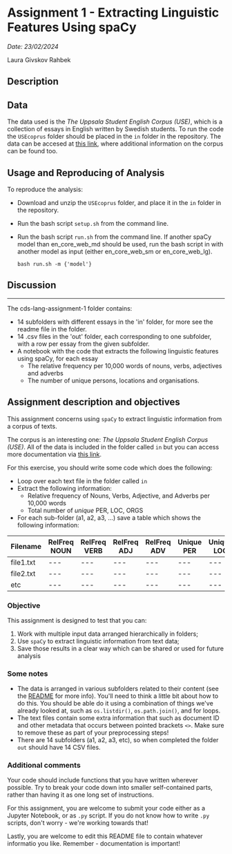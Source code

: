# Assignment 1 - Extracting Linguistic Features Using spaCy

*Date: 23/02/2024*

Laura Givskov Rahbek 

## Description 


## Data

The data used is the *The Uppsala Student English Corpus (USE)*, which is a collection of essays in English written by Swedish students. To run the code the ```USEcoprus``` folder should be placed in the ```in``` folder in the repository. The data can be accesed at [this link](https://ota.bodleian.ox.ac.uk/repository/xmlui/handle/20.500.12024/2457), where additional information on the corpus can be found too. 

## Usage and Reproducing of Analysis

To reproduce the analysis: 
- Download and unzip the ```USEcoprus``` folder, and place it in the ```in``` folder in the repository. 
- Run the bash script ```setup.sh``` from the command line.
- Run the bash script ```run.sh``` from the command line. If another spaCy model than en_core_web_md should be used, run the bash script in with another model as input (either en_core_web_sm or en_core_web_lg). 

  ```
  bash run.sh -m {'model'} 
  ```

## Discussion 


___________

The cds-lang-assignment-1 folder contains: 
- 14 subfolders with different essays in the 'in' folder, for more see the readme file in the folder. 
- 14 .csv files in the 'out' folder, each corresponding to one subfolder, with a row per essay from the given subfolder. 
- A notebook with the code that extracts the following linguistic features using spaCy, for each essay
    - The relative frequency per 10,000 words of nouns, verbs, adjectives and adverbs 
    - The number of unique persons, locations and organisations. 


## Assignment description and objectives 

This assignment concerns using ```spaCy``` to extract linguistic information from a corpus of texts.

The corpus is an interesting one: *The Uppsala Student English Corpus (USE)*. All of the data is included in the folder called ```in``` but you can access more documentation via [this link](https://ota.bodleian.ox.ac.uk/repository/xmlui/handle/20.500.12024/2457).

For this exercise, you should write some code which does the following:

- Loop over each text file in the folder called ```in```
- Extract the following information:
    - Relative frequency of Nouns, Verbs, Adjective, and Adverbs per 10,000 words
    - Total number of *unique* PER, LOC, ORGS
- For each sub-folder (a1, a2, a3, ...) save a table which shows the following information:

|Filename|RelFreq NOUN|RelFreq VERB|RelFreq ADJ|RelFreq ADV|Unique PER|Unique LOC|Unique ORG|
|---|---|---|---|---|---|---|---|
|file1.txt|---|---|---|---|---|---|---|
|file2.txt|---|---|---|---|---|---|---|
|etc|---|---|---|---|---|---|---|

### Objective

This assignment is designed to test that you can:

1. Work with multiple input data arranged hierarchically in folders;
2. Use ```spaCy``` to extract linguistic information from text data;
3. Save those results in a clear way which can be shared or used for future analysis

### Some notes

- The data is arranged in various subfolders related to their content (see the [README](in/README.md) for more info). You'll need to think a little bit about how to do this. You should be able do it using a combination of things we've already looked at, such as ```os.listdir()```, ```os.path.join()```, and for loops.
- The text files contain some extra information that such as document ID and other metadata that occurs between pointed brackets ```<>```. Make sure to remove these as part of your preprocessing steps!
- There are 14 subfolders (a1, a2, a3, etc), so when completed the folder ```out``` should have 14 CSV files.

### Additional comments
Your code should include functions that you have written wherever possible. Try to break your code down into smaller self-contained parts, rather than having it as one long set of instructions.

For this assignment, you are welcome to submit your code either as a Jupyter Notebook, or as ```.py``` script. If you do not know how to write ```.py``` scripts, don't worry - we're working towards that!

Lastly, you are welcome to edit this README file to contain whatever informatio you like. Remember - documentation is important!
